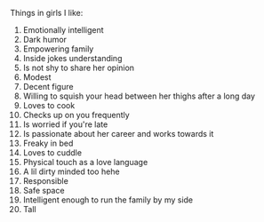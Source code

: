 Things in girls I like:
1. Emotionally intelligent
2. Dark humor
3. Empowering family
4. Inside jokes understanding
5. Is not shy to share her opinion
6. Modest
7. Decent figure
8. Willing to squish your head between her thighs after a long day
9. Loves to cook
10. Checks up on you frequently
11. Is worried if you're late
12. Is passionate about her career and works towards it
13. Freaky in bed
14. Loves to cuddle
15. Physical touch as a love language
16. A lil dirty minded too hehe
17. Responsible
18. Safe space
19. Intelligent enough to run the family by my side
20. Tall